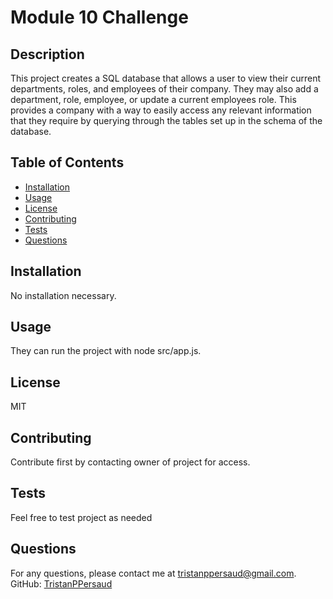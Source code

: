 # Module 10 Challenge

## Description
This project creates a SQL database that allows a user to view their current departments, roles, and employees of their company. They may also add a department, role, employee, or update a current employees role. This provides a company with a way to easily access any relevant information that they require by querying through the tables set up in the schema of the database.

## Table of Contents
- [Installation](#installation)
- [Usage](#usage)
- [License](#license)
- [Contributing](#contributing)
- [Tests](#tests)
- [Questions](#questions)

## Installation
No installation necessary.

## Usage
They can run the project with node src/app.js.

## License
MIT

## Contributing
Contribute first by contacting owner of project for access.

## Tests
Feel free to test project as needed

## Questions
For any questions, please contact me at [tristanppersaud@gmail.com](mailto:tristanppersaud@gmail.com).
GitHub: [TristanPPersaud](https://github.com/undefined)
